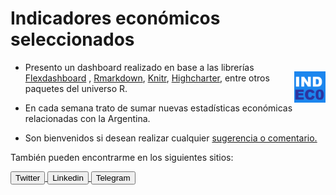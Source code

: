 Indicadores económicos seleccionados
================

<div style="float:right;position: relative;width: 10%; top: 1px; ">

![](logo.png)

</div>

  - Presento un dashboard realizado en base a las librerías
    [Flexdashboard](%22https://rstudio.github.io/flexdashboard%22) ,
    [Rmarkdown](%22http://rmarkdown.rstudio.com/%22),
    [Knitr](%22https://yihui.org/knitr/%22),
    [Highcharter](%22http://jkunst.com/highcharter/%22), entre otros
    paquetes del universo R.

  - En cada semana trato de sumar nuevas estadísticas económicas
    relacionadas con la Argentina.

  - Son bienvenidos si desean realizar cualquier
    <a href="mailto:nahuelbargas@hotmail.com">sugerencia o
    comentario.</a>

También pueden encontrarme en los siguientes sitios:

<!--html_preserve-->

<a href="https://twitter.com/Nahuel_Sef">
<button class="btn btn-info"><i class="fa fa-twitter"></i>
Twitter</button>
</a><!--/html_preserve--><!--html_preserve--><a href="https://linkedin.com/in/nahuel-bargas/">
<button class="btn btn-primary"><i class="fa fa-linkedin"></i>
Linkedin</button>
</a><!--/html_preserve--><!--html_preserve--><a href="https://telegram.me/Nahuel_Sef">
<button class="btn btn-info"><i class="fa fa-telegram"></i>
Telegram</button> </a><!--/html_preserve-->
